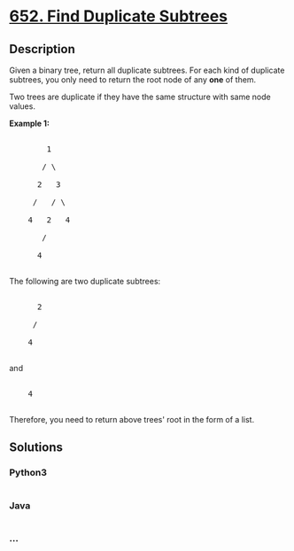 # [652. Find Duplicate Subtrees](https://leetcode.com/problems/find-duplicate-subtrees)

## Description
<p>Given a binary tree, return all duplicate subtrees. For each kind of duplicate subtrees, you only need to return the root node of any <b>one</b> of them.</p>



<p>Two trees are duplicate if they have the same structure with same node values.</p>



<p><b>Example 1: </b></p>



<pre>

        1

       / \

      2   3

     /   / \

    4   2   4

       /

      4

</pre>



<p>The following are two duplicate subtrees:</p>



<pre>

      2

     /

    4

</pre>



<p>and</p>



<pre>

    4

</pre>

Therefore, you need to return above trees&#39; root in the form of a list.


## Solutions


<!-- tabs:start -->

### **Python3**

```python

```

### **Java**

```java

```

### **...**
```

```

<!-- tabs:end -->